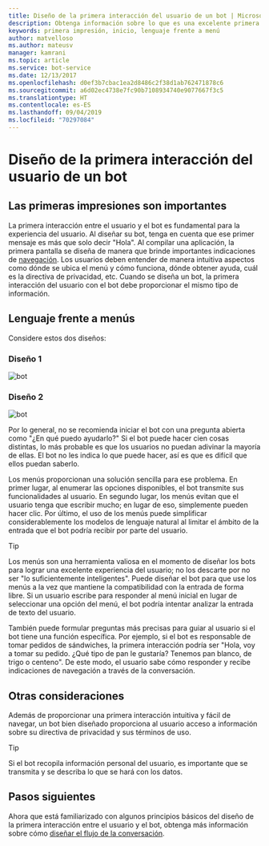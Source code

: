 ```yaml
---
title: Diseño de la primera interacción del usuario de un bot | Microsoft Docs
description: Obtenga información sobre lo que es una excelente primera experiencia del usuario y cómo diseñar los bots para una operación correcta.
keywords: primera impresión, inicio, lenguaje frente a menú
author: matvelloso
ms.author: mateusv
manager: kamrani
ms.topic: article
ms.service: bot-service
ms.date: 12/13/2017
ms.openlocfilehash: d0ef3b7cbac1ea2d8486c2f38d1ab762471878c6
ms.sourcegitcommit: a6d02ec4738e7fc90b7108934740e9077667f3c5
ms.translationtype: HT
ms.contentlocale: es-ES
ms.lasthandoff: 09/04/2019
ms.locfileid: "70297084"
---
```

# <a name="design-a-bots-first-user-interaction"></a>Diseño de la primera interacción del usuario de un bot

## <a name="first-impressions-matter"></a>Las primeras impresiones son importantes

La primera interacción entre el usuario y el bot es fundamental para la experiencia del usuario. Al diseñar su bot, tenga en cuenta que ese primer mensaje es más que solo decir "Hola". Al compilar una aplicación, la primera pantalla se diseña de manera que brinde importantes indicaciones de [navegación](bot-service-design-navigation.md). Los usuarios deben entender de manera intuitiva aspectos como dónde se ubica el menú y cómo funciona, dónde obtener ayuda, cuál es la directiva de privacidad, etc. Cuando se diseña un bot, la primera interacción del usuario con el bot debe proporcionar el mismo tipo de información. 

## <a name="language-versus-menus"></a>Lenguaje frente a menús 

Considere estos dos diseños:

### <a name="design-1"></a>Diseño 1

![bot](~/media/bot-service-design-first-interaction/hello1.png)


### <a name="design-2"></a>Diseño 2

![bot](~/media/bot-service-design-first-interaction/hello2.png)

Por lo general, no se recomienda iniciar el bot con una pregunta abierta como "¿En qué puedo ayudarlo?" Si el bot puede hacer cien cosas distintas, lo más probable es que los usuarios no puedan adivinar la mayoría de ellas. El bot no les indica lo que puede hacer, así es que es difícil que ellos puedan saberlo.

Los menús proporcionan una solución sencilla para ese problema. En primer lugar, al enumerar las opciones disponibles, el bot transmite sus funcionalidades al usuario. En segundo lugar, los menús evitan que el usuario tenga que escribir mucho; en lugar de eso, simplemente pueden hacer clic. Por último, el uso de los menús puede simplificar considerablemente los modelos de lenguaje natural al limitar el ámbito de la entrada que el bot podría recibir por parte del usuario. 

> [!TIP]
> Los menús son una herramienta valiosa en el momento de diseñar los bots para lograr una excelente experiencia del usuario; no los descarte por no ser "lo suficientemente inteligentes". Puede diseñar el bot para que use los menús a la vez que mantiene la compatibilidad con la entrada de forma libre. Si un usuario escribe para responder al menú inicial en lugar de seleccionar una opción del menú, el bot podría intentar analizar la entrada de texto del usuario. 

También puede formular preguntas más precisas para guiar al usuario si el bot tiene una función específica. Por ejemplo, si el bot es responsable de tomar pedidos de sándwiches, la primera interacción podría ser "Hola, voy a tomar su pedido. ¿Qué tipo de pan le gustaría? Tenemos pan blanco, de trigo o centeno". De este modo, el usuario sabe cómo responder y recibe indicaciones de navegación a través de la conversación.

## <a name="other-considerations"></a>Otras consideraciones

Además de proporcionar una primera interacción intuitiva y fácil de navegar, un bot bien diseñado proporciona al usuario acceso a información sobre su directiva de privacidad y sus términos de uso. 

> [!TIP]
> Si el bot recopila información personal del usuario, es importante que se transmita y se describa lo que se hará con los datos.

## <a name="next-steps"></a>Pasos siguientes

Ahora que está familiarizado con algunos principios básicos del diseño de la primera interacción entre el usuario y el bot, obtenga más información sobre cómo [diseñar el flujo de la conversación](~/bot-service-design-conversation-flow.md).
